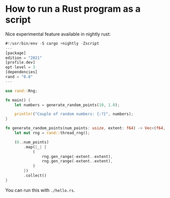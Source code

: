 # How to run a Rust program as a script

Nice experimental feature available in nightly rust:
```rust
#!/usr/bin/env -S cargo +nightly -Zscript
---
[package]
edition = "2021"
[profile.dev]
opt-level = 3
[dependencies]
rand = "0.8"
---

use rand::Rng;

fn main() {
    let numbers = generate_random_points(10, 1.0);

    println!("Couple of random numbers: {:?}", numbers);
}

fn generate_random_points(num_points: usize, extent: f64) -> Vec<(f64, f64)> {
    let mut rng = rand::thread_rng();

    (0..num_points)
        .map(|_| {
            (
                rng.gen_range(-extent..extent),
                rng.gen_range(-extent..extent),
            )
        })
        .collect()
}
```

You can run this with `./hello.rs`.

